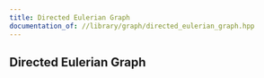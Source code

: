 ```yaml
---
title: Directed Eulerian Graph
documentation_of: //library/graph/directed_eulerian_graph.hpp
---
```

## Directed Eulerian Graph